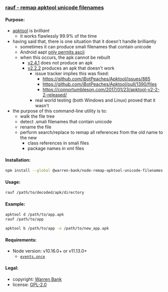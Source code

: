 ### [rauf - remap apktool unicode filenames](https://github.com/warren-bank/node-remap-apktool-unicode-filenames)

#### Purpose:

* [apktool](https://github.com/iBotPeaches/Apktool) is _brilliant_
  - it works flawlessly 99.9% of the time
* having said that, there is one situation that it doesn't handle brilliantly
  - sometimes it can produce smali filenames that contain unicode
  - Android aapt [only permits ascii](https://github.com/android/platform_frameworks_base/blob/master/tools/aapt/AaptAssets.cpp#L27)
  - when this occurs, the apk cannot be rebuilt
    * [v2.4.1](https://github.com/iBotPeaches/Apktool/releases/tag/v2.4.1) does not produce an apk
    * [v2.2.2](https://github.com/iBotPeaches/Apktool/releases/tag/v2.2.2) produces an apk that doesn't work
      - issue tracker implies this was fixed:
        * https://github.com/iBotPeaches/Apktool/issues/885
        * https://github.com/iBotPeaches/Apktool/pull/1390/files
        * https://connortumbleson.com/2017/01/23/apktool-v2-2-2-released/
      - real world testing (both Windows and Linux) proved that it wasn't
* the purpose of this command-line utility is to:
  - walk the file tree
  - detect .smali filenames that contain unicode
  - rename the file
  - perform search/replace to remap all references from the old name to the new
    * class references in smali files
    * package names in xml files

#### Installation:

```bash
npm install --global @warren-bank/node-remap-apktool-unicode-filenames
```

#### Usage:

```bash
rauf /path/to/decoded/apk/directory
```

#### Example:

```bash
apktool d /path/to/app.apk
rauf /path/to/app

apktool b /path/to/app -o /path/to/new_app.apk
```

#### Requirements:

* Node version: v10.16.0+ or v11.13.0+
  * [`events.once`](https://nodejs.org/api/events.html#events_events_once_emitter_name)

#### Legal:

* copyright: [Warren Bank](https://github.com/warren-bank)
* license: [GPL-2.0](https://www.gnu.org/licenses/old-licenses/gpl-2.0.txt)
